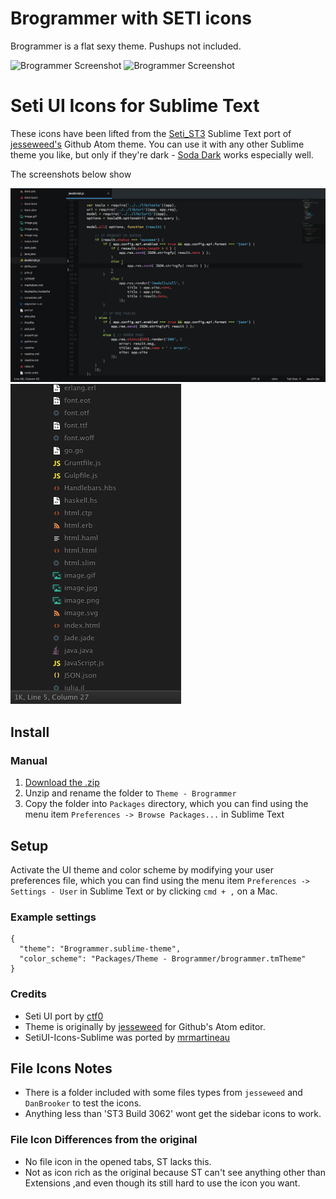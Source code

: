 # Brogrammer with SETI icons

Brogrammer is a flat sexy theme. Pushups not included.

![Brogrammer Screenshot](http://i.imgur.com/7EPa8Wm.png)
![Brogrammer Screenshot](http://i.imgur.com/hXE6jYP.png)



# Seti UI Icons for Sublime Text

These icons have been lifted from the [Seti_ST3](https://github.com/ctf0/Seti_ST3) Sublime Text port of [jesseweed's](https://github.com/jesseweed/seti-ui) Github Atom theme. You can use it with any other Sublime theme you like, but only if they're dark - [Soda Dark](https://github.com/buymeasoda/soda-theme/) works especially well.

The screenshots below show

![Seti screenshot](img/screenshot-1.jpg)
![Soda Dark 3 screenshot](img/screenshot-3.png)


## Install


### Manual

1. [Download the .zip](https://github.com/ankushdharkar/brogrammer-theme/archive/master.zip)
2. Unzip and rename the folder to `Theme - Brogrammer`
3. Copy the folder into `Packages` directory, which you can find using the menu item `Preferences -> Browse Packages...` in Sublime Text

## Setup

Activate the UI theme and color scheme by modifying your user preferences file, which you can find using the menu item `Preferences -> Settings - User` in Sublime Text or by clicking `cmd + ,` on a Mac.

### Example settings
```
{
  "theme": "Brogrammer.sublime-theme",
  "color_scheme": "Packages/Theme - Brogrammer/brogrammer.tmTheme"
}
```


### Credits
- Seti UI port by [ctf0](https://github.com/ctf0/Seti_ST3)
- Theme is originally by [jesseweed](https://github.com/jesseweed/seti-ui) for Github's Atom editor.
- SetiUI-Icons-Sublime was ported by [mrmartineau](https://github.com/mrmartineau/SetiUI-Icons-Sublime)

## File Icons Notes
- There is a folder included with some files types from `jesseweed` and `DanBrooker` to test the icons.
- Anything less than 'ST3 Build 3062' wont get the sidebar icons to work.

### File Icon Differences from the original

- No file icon in the opened tabs, ST lacks this.
- Not as icon rich as the original because ST can't see anything other than Extensions ,and even though its still hard to use the icon you want.